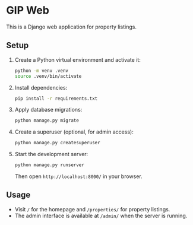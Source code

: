 # GIP Web

This is a Django web application for property listings.

## Setup

1. Create a Python virtual environment and activate it:
   ```bash
   python -m venv .venv
   source .venv/bin/activate
   ```
2. Install dependencies:
   ```bash
   pip install -r requirements.txt
   ```
3. Apply database migrations:
   ```bash
   python manage.py migrate
   ```
4. Create a superuser (optional, for admin access):
   ```bash
   python manage.py createsuperuser
   ```
5. Start the development server:
   ```bash
   python manage.py runserver
   ```
   Then open `http://localhost:8000/` in your browser.

## Usage

- Visit `/` for the homepage and `/properties/` for property listings.
- The admin interface is available at `/admin/` when the server is running.

